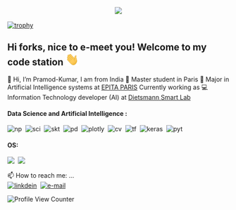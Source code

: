 <p align="center">
  <img width="75%" src="https://github.com/thompsonemerson/thompsonemerson/raw/master/cover-thompson.png" />
</p>

[![trophy](https://github-profile-trophy.vercel.app/?username=Pramod_Kumar808)](https://github.com/ryo-ma/github-profile-trophy)

<h2>Hi forks, nice to e-meet you! Welcome to my code station <img src="https://raw.githubusercontent.com/ABSphreak/ABSphreak/master/gifs/Hi.gif" width="30px"></h2>


👋 Hi, I’m Pramod-Kumar, I am from India
📘 Master student in Paris
👀 Major in Artificial Intelligence systems at [EPITA PARIS](https://www.epita.fr/) Currently working as
💻 Information Technology developer (AI) at [Dietsmann Smart Lab](https://www.dietsmann.com/)


#### Data Science and Artificial Intelligence : <br />
![np](https://img.shields.io/badge/Numpy-777BB4?style=for-the-badge&logo=numpy&logoColor=white)&nbsp;
![sci](https://img.shields.io/badge/Scipy-%23150458.svg?style=for-the-badge&logo=scipy&logoColor=white)&nbsp;
![skt](https://img.shields.io/badge/scikit_learn-F7931E?style=for-the-badge&logo=scikit-learn&logoColor=white)&nbsp;
![pd](https://img.shields.io/badge/Pandas-2C2D72?style=for-the-badge&logo=pandas&logoColor=white)&nbsp;
![plotly](https://img.shields.io/badge/Plotly-239120?style=for-the-badge&logo=plotly&logoColor=white)&nbsp;
![cv](https://img.shields.io/badge/OpenCV-27338e?style=for-the-badge&logo=OpenCV&logoColor=white)&nbsp;
![tf](https://img.shields.io/badge/TensorFlow-FF6F00?style=for-the-badge&logo=TensorFlow&logoColor=white)&nbsp;
![keras](https://img.shields.io/badge/Keras-D00000?style=for-the-badge&logo=Keras&logoColor=white)&nbsp;
![pyt](https://img.shields.io/badge/PyTorch-EE4C2C?style=for-the-badge&logo=PyTorch&logoColor=white)&nbsp;

#### OS:  <br />
![](https://img.shields.io/badge/Ubuntu-E95420?style=for-the-badge&logo=ubuntu&logoColor=white)&nbsp;
![](https://img.shields.io/badge/Windows-0078D6?style=for-the-badge&logo=windows&logoColor=white)&nbsp;

📫 How to reach me: ... <br />
[![linkdein](https://img.shields.io/badge/LinkedIn-0077B5?style=for-the-badge&logo=linkedin&logoColor=white)](https://www.linkedin.com/in/pramod-kumar-nagaraj-9ba636145/)&nbsp;
[![e-mail](https://img.shields.io/badge/Gmail-D14836?style=for-the-badge&logo=gmail&logoColor=white)](mailto:pramodkumar.nagaraj@gmail.com)&nbsp;

![Profile View Counter](https://komarev.com/ghpvc/?username=Pramod-Kumar808)

<!---
Pramod-Kumar808/Pramod-Kumar808 is a ✨ special ✨ repository because its `README.md` (this file) appears on your GitHub profile.
You can click the Preview link to take a look at your changes.
Here are some ideas to get you started:

- 🔭 I’m currently working on ...
- 🤔 I’m looking for help with ...
- 💬 Ask me about ...
- 
- 😄 Pronouns: ...
- ⚡ Fun fact: ...
--->
